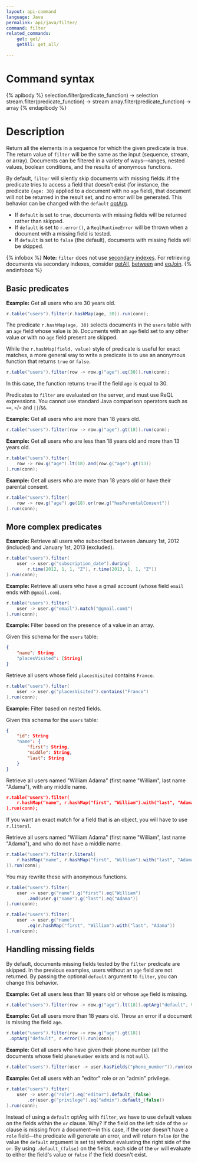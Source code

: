 ```yaml
---
layout: api-command
language: Java
permalink: api/java/filter/
command: filter
related_commands:
    get: get/
    getAll: get_all/

---
```


# Command syntax #

{% apibody %}
selection.filter(predicate_function) &rarr; selection
stream.filter(predicate_function) &rarr; stream
array.filter(predicate_function) &rarr; array
{% endapibody %}

# Description #

Return all the elements in a sequence for which the given predicate is true. The return value of `filter` will be the same as the input (sequence, stream, or array). Documents can be filtered in a variety of ways&mdash;ranges, nested values, boolean conditions, and the results of anonymous functions.

By default, `filter` will silently skip documents with missing fields: if the predicate tries to access a field that doesn't exist (for instance, the predicate `{age: 30}` applied to a document with no `age` field), that document will not be returned in the result set, and no error will be generated. This behavior can be changed with the `default` [optArg](/api/java/optarg).

* If `default` is set to `true`, documents with missing fields will be returned rather than skipped.
* If `default` is set to `r.error()`, a `ReqlRuntimeError` will be thrown when a document with a missing field is tested.
* If `default` is set to `false` (the default), documents with missing fields will be skipped.

{% infobox %}
__Note:__ `filter` does not use [secondary indexes](/docs/secondary-indexes/). For retrieving documents via secondary indexes, consider [getAll](/api/java/get_all/), [between](/api/java/between/) and [eqJoin](/api/java/eq_join/).
{% endinfobox %}

## Basic predicates ##

__Example:__ Get all users who are 30 years old.


```java
r.table("users").filter(r.hashMap(age, 30)).run(conn);
```

The predicate `r.hashMap(age, 30)` selects documents in the `users` table with an `age` field whose value is `30`. Documents with an `age` field set to any other value *or* with no `age` field present are skipped.

While the `r.hashMap(field, value)` style of predicate is useful for exact matches, a more general way to write a predicate is to use an anonymous function that returns `true` or `false`.

```java
r.table("users").filter(row -> row.g("age").eq(30)).run(conn);
```

In this case, the function returns `true` if the field `age` is equal to 30.

Predicates to `filter` are evaluated on the server, and must use ReQL expressions. You cannot use standard Java comparison operators such as `==`, `<`/`>` and `||`/`&&`.

__Example:__ Get all users who are more than 18 years old.

```java
r.table("users").filter(row -> row.g("age").gt(18)).run(conn);
```


__Example:__ Get all users who are less than 18 years old and more than 13 years old.

```java
r.table("users").filter(
    row -> row.g("age").lt(18).and(row.g("age").gt(13))
).run(conn);
```


__Example:__ Get all users who are more than 18 years old or have their parental consent.

```java
r.table("users").filter(
    row -> row.g("age").ge(18).or(row.g("hasParentalConsent"))
).run(conn);
```

## More complex predicates ##

__Example:__ Retrieve all users who subscribed between January 1st, 2012
(included) and January 1st, 2013 (excluded).

```java
r.table("users").filter(
    user -> user.g("subscription_date").during(
        r.time(2012, 1, 1, "Z"), r.time(2013, 1, 1, "Z"))
).run(conn);
```

__Example:__ Retrieve all users who have a gmail account (whose field `email` ends with `@gmail.com`).

```java
r.table("users").filter(
    user -> user.g("email").match("@gmail.com$")
).run(conn);
```

__Example:__ Filter based on the presence of a value in an array.

Given this schema for the `users` table:

```json
{
    "name": String
    "placesVisited": [String]
}
```

Retrieve all users whose field `placesVisited` contains `France`.

```java
r.table("users").filter(
    user -> user.g("placesVisited").contains("France")
).run(conn);
```

__Example:__ Filter based on nested fields.

Given this schema for the `users` table:

```json
{
    "id": String
    "name": {
        "first": String,
        "middle": String,
        "last": String
    }
}
```

Retrieve all users named "William Adama" (first name "William", last name
"Adama"), with any middle name.


```json
r.table("users").filter(
    r.hashMap("name", r.hashMap("first", "William").with("last", "Adama"))
).run(conn);
```

If you want an exact match for a field that is an object, you will have to use `r.literal`.

Retrieve all users named "William Adama" (first name "William", last name
"Adama"), and who do not have a middle name.

```java
r.table("users").filter(r.literal(
    r.hashMap("name", r.hashMap("first", "William").with("last", "Adama"))
)).run(conn);
```

You may rewrite these with anonymous functions.

```java
r.table("users").filter(
    user -> user.g("name").g("first").eq("William")
        .and(user.g("name").g("last").eq("Adama"))
).run(conn);

r.table("users").filter(
    user -> user.g("name")
        .eq(r.hashMap("first", "William").with("last", "Adama"))
).run(conn);
```

## Handling missing fields ##

By default, documents missing fields tested by the `filter` predicate are skipped. In the previous examples, users without an `age` field are not returned. By passing the optional `default` argument to `filter`, you can change this behavior.

__Example:__ Get all users less than 18 years old or whose `age` field is missing.

```java
r.table("users").filter(row -> row.g("age").lt(18)).optArg("default", true).run(conn);
```

__Example:__ Get all users more than 18 years old. Throw an error if a
document is missing the field `age`.

```java
r.table("users").filter(row -> row.g("age").gt(18))
 .optArg("default", r.error()).run(conn);
```

__Example:__ Get all users who have given their phone number (all the documents whose field `phoneNumber` exists and is not `null`).

```java
r.table("users").filter(user -> user.hasFields("phone_number")).run(conn);
```

__Example:__ Get all users with an "editor" role or an "admin" privilege.

```java
r.table("users").filter(
    user -> user.g("role").eq("editor").default_(false)
        .or(user.g("privilege").eq("admin").default_(false))
).run(conn);
```

Instead of using a `default` optArg with `filter`, we have to use default values on the fields within the `or` clause. Why? If the field on the left side of the `or` clause is missing from a document&mdash;in this case, if the user doesn't have a `role` field&mdash;the predicate will generate an error, and will return `false` (or the value the `default` argument is set to) without evaluating the right side of the `or`. By using `.default_(false)` on the fields, each side of the `or` will evaluate to either the field's value or `false` if the field doesn't exist.
